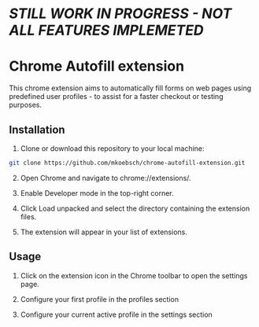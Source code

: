 # *STILL WORK IN PROGRESS - NOT ALL FEATURES IMPLEMETED*

# Chrome Autofill extension

This chrome extension aims to automatically fill forms on web pages using predefined user profiles - to assist for a faster checkout or testing purposes.

## Installation

1. Clone or download this repository to your local machine:
```bash
git clone https://github.com/mkoebsch/chrome-autofill-extension.git
```

2. Open Chrome and navigate to chrome://extensions/.

3. Enable Developer mode in the top-right corner.

4. Click Load unpacked and select the directory containing the extension files.

5. The extension will appear in your list of extensions.

## Usage

1. Click on the extension icon in the Chrome toolbar to open the settings page.

2. Configure your first profile in the profiles section

3. Configure your current active profile in the settings section